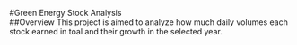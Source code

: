 #Green Energy Stock Analysis
<br>
##Overview
This project is aimed to analyze how much daily volumes each stock earned in toal and their growth in the selected year.
